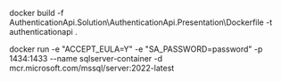 docker build -f AuthenticationApi.Solution\AuthenticationApi.Presentation\Dockerfile -t authenticationapi .

docker run -e "ACCEPT_EULA=Y" -e "SA_PASSWORD=password" -p 1434:1433 --name sqlserver-container -d mcr.microsoft.com/mssql/server:2022-latest


